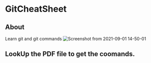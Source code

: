 # GitCheatSheet

## About
Learn git and git commands
![Screenshot from 2021-09-01 14-50-01](https://user-images.githubusercontent.com/37219226/131683595-8e2065a9-1a3a-45a0-9892-4aaa444437ec.png)

## LookUp the PDF file to get the coomands.
